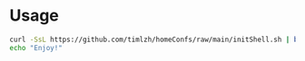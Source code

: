 # Usage

``` bash
curl -SsL https://github.com/timlzh/homeConfs/raw/main/initShell.sh | bash
echo "Enjoy!"
```